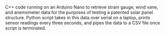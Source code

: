 C++ code running on an Arduino Nano to retrieve strain gauge, wind vane, and anemometer data for the purposes of testing a patented solar panel structure. Python script takes in this data over serial on a laptop, prints sensor readings every three seconds, and pipes the data to a CSV file once script is terminated. 
